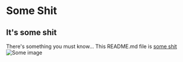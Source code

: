 # Some Shit
It's some shit
---
There's something you must know... This README.md file is [some shit](https://github.com/Pkeks/some-shit/blob/main/README.md)
![Some image](https://www.example.com/image.jpg)
